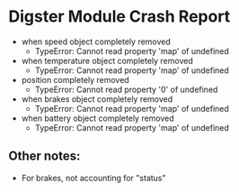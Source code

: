 # Digster Module Crash Report

- when speed object completely removed
	- TypeError: Cannot read property 'map' of undefined
- when temperature object completely removed
	- TypeError: Cannot read property 'map' of undefined
- position completely removed	
	- TypeError: Cannot read property '0' of undefined
- when brakes object completely removed
	- TypeError: Cannot read property 'map' of undefined
- when battery object completely removed
	- TypeError: Cannot read property 'map' of undefined


## Other notes:
- For brakes, not accounting for "status"